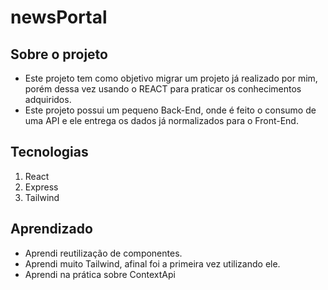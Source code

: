 # newsPortal

## Sobre o projeto
- Este projeto tem como objetivo migrar um projeto já realizado por mim, porém dessa vez usando o REACT para praticar os conhecimentos adquiridos.
- Este projeto possui um pequeno Back-End, onde é feito o consumo de uma API e ele entrega os dados já normalizados para o Front-End.

## Tecnologias 
1. React
2. Express
3. Tailwind

## Aprendizado
- Aprendi reutilização de componentes.
- Aprendi muito Tailwind, afinal foi a primeira vez utilizando ele.
- Aprendi na prática sobre ContextApi


